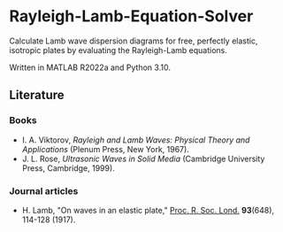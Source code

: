# Rayleigh-Lamb-Equation-Solver
Calculate Lamb wave dispersion diagrams for free, perfectly elastic, isotropic plates by evaluating the Rayleigh-Lamb equations. 

Written in MATLAB R2022a and Python 3.10.

## Literature

### Books
* I. A. Viktorov, *Rayleigh and Lamb Waves: Physical Theory and Applications* (Plenum Press, New York, 1967).
* J. L. Rose, *Ultrasonic Waves in Solid Media* (Cambridge University Press, Cambridge, 1999).

### Journal articles
* H. Lamb, "On waves in an elastic plate," [Proc. R. Soc. Lond.](https://doi.org/10.1098/rspa.1917.0008) **93**(648), 114-128 (1917).

